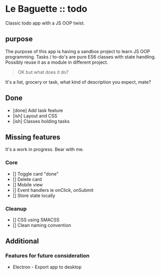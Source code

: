 # Le Baguette :: todo

Classic todo app with a JS OOP twist.

## purpose
The purpose of this app is having a sandbox project to learn JS OOP programming. Tasks / to-do's are pure ES6 classes with state handling. Possibly reuse it as a module in different project.
 
> OK but what does it do?

It's a list, grocery or task, what kind of description you expect, mate?

## Done
- [done] Add task feature
- [ish] Layout and CSS
- [ish] Classes holding tasks

## Missing features
It's a work in progress. Bear with me.

### Core
- [] Toggle card "done"
- [] Delete card
- [] Mobile view
- [] Event handlers ie onClick, onSubmit
- [] Store state locally

### Cleanup
- [] CSS using SMACSS
- [] Clean naming convention

## Additional
### Features for future consideration
* Electron - Export app to desktop
